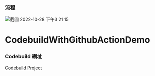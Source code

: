 ### 流程
![截圖 2022-10-28 下午3 21 15](https://user-images.githubusercontent.com/39054010/198527706-e5f4d76a-b668-4684-8943-31103c942149.png)
# CodebuildWithGithubActionDemo


### Codebuild 網址
[Codebuild Project](https://ap-northeast-1.console.aws.amazon.com/codesuite/codebuild/171191418924/projects/DemoCodeBuildWithGithubDeploymentStack/history?region=ap-northeast-1&builds-meta=eyJmIjp7InRleHQiOiIifSwicyI6e30sIm4iOjIwLCJpIjowfQ) 

